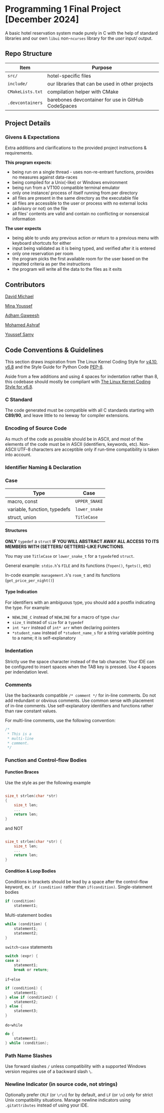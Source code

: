 # Programming 1 Final Project [December 2024]

A basic hotel reservation system made purely in C with the help of standard libraries and our own `libui` non-`ncurses` library for the _user_ input/ output.

## Repo Structure
| Item | Purpose |
|------|---------|
| `src/` | hotel-specific files |
| `include/` | our libraries that can be used in other projects |
| `CMakeLists.txt` | compilation helper with CMake |
| `.devcontainers` | barebones devcontainer for use in GitHub CodeSpaces |

## Project Details

### Givens & Expectations
Extra additions and clarifications to the provided project instructions & requirements.

**This program expects**:
- being run on a single thread - uses non-re-entrant functions, provides no measures against data-races
- being compiled for a Unix(-like) or Windows environment
- being run from a VT100 compatible terminal emulator
- only one instance/ process of itself running from per directory
- all files are present in the same directory as the executable file
- all files are accessible to the user or process with no external locks (advisory or not) on the file
- all files' contents are valid and contain no conflicting or nonsensical information

**The user expects**
- being able to undo any previous action *or* return to a previous menu with keyboard shortcuts for either
- input being validated as it is being typed, and verified after it is entered
- only one reservation per room
- the program picks the first available room for the user based on the inputted criteria as per the instructions
- the program will write all the data to the files as it exits

## Contributors
[David Michael](https://github.com/davidyassa)

[Mina Youssef](https://github.com/minawashere)

[Adham Gaweesh](https://github.com/CosmicBreadCat)

[Mohamed Ashraf](https://github.com/mashraf282)

[Youssef Samy](https://github.com/y-samy)


## Code Conventions & Guidelines
This section draws inspiration from The Linux Kernel Coding Style for [v4.10](https://www.kernel.org/doc/html/v4.10/process/coding-style.html#typedefs), [v6.8](https://www.kernel.org/doc/html/v6.8/process/coding-style.html) and the Style Guide for Python Code [PEP-8](https://peps.python.org/pep-0008/).

Aside from a few additions and using 4 spaces for indentation rather than 8, this codebase should mostly be compliant with [The Linux Kernel Coding Style for v6.8](https://www.kernel.org/doc/html/v6.8/process/coding-style.html).

### C Standard
The code generated must be compatible with all C standards starting with **C89/90**, and leave little to no leeway for compiler extensions.

### Encoding of Source Code
As much of the code as possible should be in ASCII, and most of the elements of the code must be in ASCII (identifiers, keywords, etc). Non-ASCII UTF-8 characters are acceptible only if run-time compatibility is taken into account.

### Identifier Naming & Declaration

### Case

| Type | Case |
|------|------|
| macro, const | `UPPER_SNAKE` |
| variable, function, typedefs | `lower_snake` |
| struct, union | `TitleCase` |

#### Structures
**ONLY** `typedef` a `struct` **IF YOU WILL ABSTRACT AWAY ALL ACCESS TO ITS MEMBERS WITH (SETTERS/ GETTERS)-LIKE FUNCTIONS**.

You may use `TitleCase` or `lower_snake_t` for a `typedef`ed `struct`.

General example: `stdio.h`'s `FILE` and its functions (`fopen()`, `fgets()`, etc)

In-code example: `management.h`'s `room_t` and its functions (`get_price_per_night()`)

#### Type Indication
For identifiers with an ambiguous type, you should add a postfix indicating the type. For example:
- `NEWLINE_C` instead of `NEWLINE` for a macro of type `char`
- `size_t` instead of `size` for a `typedef`
- `int *arr` instead of `int* arr` when declaring pointers
- `*student_name` instead of `*student_name_s` for a string variable pointing to a name; it is self-explanatory

### Indentation
Strictly use the space character instead of the tab character. Your IDE can be configured to insert spaces when the TAB key is pressed.
Use 4 spaces per indendation level.

### Comments
Use the backwards compatible `/* comment */` for in-line comments.
Do not add redundant or obvious comments. Use common sense with placement of in-line comments.
Use self-explanatory identifiers and functions rather than raw constant values.

For multi-line comments, use the following convention:
```c
/*
 * This is a
 * multi-line
 * comment.
 */
```
### Function and Control-flow Bodies

#### Function Braces
Use the style as per the following example
```c

size_t strlen(char *str)
{
    size_t len;
    ...
    return len;
}

```
and NOT
```c

size_t strlen(char *str) {
    size_t len;
    ...
    return len;
}

```

#### Condition & Loop Bodies
Conditions in brackets should be lead by a space after the control-flow keyword, ex. `if (condition)` rather than `if(condition)`.
Single-statement bodies
```c
if (condition)
    statement1;
```
Multi-statement bodies
```c
while (condition) {
    statement1;
    statement2;
}
```
`switch`-`case` statements
```c
switch (expr) {
case a:
    statement1;
    break or return;
```
`if`-`else`
```c
if (condition1) {
    statement1;
} else if (condition2) {
    statement2;
} else {
    statement3;
}
```
`do`-`while`
```c
do {
    statement1;
} while (condition);
```

### Path Name Slashes
Use forward slashes `/` unless compatibility with a supported Windows version requires use of a backward slash `\`.

### Newline Indicator (in source code, not strings)
Optionally prefer `CRLF` (or `\r\n`) for by default, and `LF` (or `\n`) only for strict Unix compatibility situations. Manage newline indicators using `.gitattributes` instead of using your IDE.
